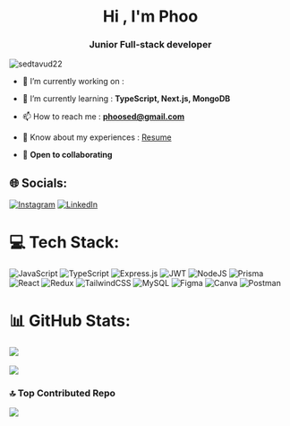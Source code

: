 <h1 align="center">Hi , I'm Phoo </h1>
<h3 align="center">Junior Full-stack developer</h3>

<p align="left"> <img src="https://komarev.com/ghpvc/?username=sedtavud22&label=Profile%20views&color=0e75b6&style=flat" alt="sedtavud22" /> </p>

- 🔭 I’m currently working on :
- 🌱 I’m currently learning : **TypeScript, Next.js, MongoDB**

- 📫 How to reach me : **phoosed@gmail.com**

- 📄 Know about my experiences : [Resume](https://drive.google.com/file/d/1QMT-O-DYjpMNiKY2k39Ly_CxuhRRfxrU/view?usp=sharing)

- 🤝 **Open to collaborating**

## 🌐 Socials:
[![Instagram](https://img.shields.io/badge/Instagram-%23E4405F.svg?logo=Instagram&logoColor=white)](https://instagram.com/pphoo.p) [![LinkedIn](https://img.shields.io/badge/LinkedIn-%230077B5.svg?logo=linkedin&logoColor=white)](https://linkedin.com/in/sedtavud-yongsomboon-275363227) 

# 💻 Tech Stack:
![JavaScript](https://img.shields.io/badge/javascript-%23323330.svg?style=for-the-badge&logo=javascript&logoColor=%23F7DF1E) ![TypeScript](https://img.shields.io/badge/typescript-%23007ACC.svg?style=for-the-badge&logo=typescript&logoColor=white) ![Express.js](https://img.shields.io/badge/express.js-%23404d59.svg?style=for-the-badge&logo=express&logoColor=%2361DAFB) ![JWT](https://img.shields.io/badge/JWT-black?style=for-the-badge&logo=JSON%20web%20tokens) ![NodeJS](https://img.shields.io/badge/node.js-6DA55F?style=for-the-badge&logo=node.js&logoColor=white) ![Prisma](https://img.shields.io/badge/prisma-1A202C?style=for-the-badge&logo=prisma&logoColor=white) ![React](https://img.shields.io/badge/react-%2320232a.svg?style=for-the-badge&logo=react&logoColor=%2361DAFB) ![Redux](https://img.shields.io/badge/redux-%23593d88.svg?style=for-the-badge&logo=redux&logoColor=white) ![TailwindCSS](https://img.shields.io/badge/tailwindcss-0F172A?style=for-the-badge&logo=tailwindcss&logoColor=white) ![MySQL](https://img.shields.io/badge/mysql-%2300000f.svg?style=for-the-badge&logo=mysql&logoColor=white) ![Figma](https://img.shields.io/badge/figma-%23F24E1E.svg?style=for-the-badge&logo=figma&logoColor=white) ![Canva](https://img.shields.io/badge/Canva-%2300C4CC.svg?style=for-the-badge&logo=Canva&logoColor=white) ![Postman](https://img.shields.io/badge/Postman-FF6C37?style=for-the-badge&logo=postman&logoColor=white)
# 📊 GitHub Stats:
![](https://github-readme-streak-stats.herokuapp.com/?user=sedtavud22&theme=nightowl&hide_border=false)
<br/>
<br/>
![](https://github-readme-stats.vercel.app/api/top-langs/?username=sedtavud22&theme=nightowl&hide_border=false&include_all_commits=false&count_private=false&layout=compact)

### 🔝 Top Contributed Repo
![](https://github-contributor-stats.vercel.app/api?username=sedtavud22&limit=5&theme=tokyonight&combine_all_yearly_contributions=true)
